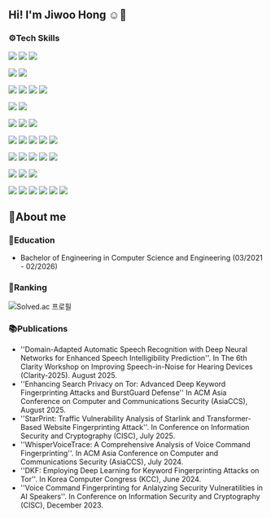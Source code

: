 ## Hi! I'm Jiwoo Hong ☺️👋

### ⚙️Tech Skills
<img src="https://img.shields.io/badge/python-%233776AB.svg?&style=for-the-badge&logo=python&logoColor=white" /> </a>
<img src="https://img.shields.io/badge/pytorch-%23EE4C2C.svg?&style=for-the-badge&logo=pytorch&logoColor=white" /></a>
<img src="https://img.shields.io/badge/scikit--learn-%23F7931E.svg?&style=for-the-badge&logo=scikit-learn&logoColor=black" />

<img src="https://img.shields.io/badge/unity-%23000000.svg?&style=for-the-badge&logo=unity&logoColor=white" /> </a>
<img src="https://img.shields.io/badge/c%23-%23239120.svg?style=for-the-badge&logo=c-sharp&logoColor=white"/>

<img src="https://img.shields.io/badge/python-%233776AB.svg?&style=for-the-badge&logo=python&logoColor=white" /> </a>
<img src="https://img.shields.io/badge/pytorch-%23EE4C2C.svg?&style=for-the-badge&logo=pytorch&logoColor=white" /></a>
<img src="https://img.shields.io/badge/tensorflow-%23FF6F00.svg?&style=for-the-badge&logo=tensorflow&logoColor=white" /></a>
<img src="https://img.shields.io/badge/scikit--learn-%23F7931E.svg?&style=for-the-badge&logo=scikit-learn&logoColor=black" />

<img src="https://img.shields.io/badge/python-%233776AB.svg?&style=for-the-badge&logo=python&logoColor=white" /> </a>
<img src="https://img.shields.io/badge/amazonaws-232F3E?style=for-the-badge&logo=amazonaws&logoColor=white">


<img src="https://img.shields.io/badge/python-%233776AB.svg?&style=for-the-badge&logo=python&logoColor=white" /> </a>
<img src="https://img.shields.io/badge/pytorch-%23EE4C2C.svg?&style=for-the-badge&logo=pytorch&logoColor=white" /></a>
<img src="https://img.shields.io/badge/ros-%2322314E.svg?&style=for-the-badge&logo=ros&logoColor=white" />

<img src="https://img.shields.io/badge/python-%233776AB.svg?&style=for-the-badge&logo=python&logoColor=white" /> </a>
<img src="https://img.shields.io/badge/pytorch-%23EE4C2C.svg?&style=for-the-badge&logo=pytorch&logoColor=white" /></a>
<img src="https://img.shields.io/badge/linux-FCC624?style=for-the-badge&logo=linux&logoColor=black"></a>
<img src="https://img.shields.io/badge/Anaconda-44A833.svg?&style=for-the-badge&logo=Anaconda&logoColor=white" /> </a>
<img src="https://img.shields.io/badge/Docker-2496ED?style=for-the-badge&logo=Docker&logoColor=white"/> 



<img src="https://img.shields.io/badge/python-%233776AB.svg?&style=for-the-badge&logo=python&logoColor=white" /> </a>
<img src="https://img.shields.io/badge/C-A8B9CC.svg?&style=for-the-badge&logo=c%2B%2B&logoColor=white" /></a>
<img src="https://img.shields.io/badge/c++-00599C?style=for-the-badge&logo=c%2B%2B&logoColor=white"></a>
<img src="https://img.shields.io/badge/c%23-%23239120.svg?style=for-the-badge&logo=c-sharp&logoColor=white"/></a>
<img src="https://img.shields.io/badge/java-%23007396.svg?&style=for-the-badge&logo=java&logoColor=white" />

<img src="https://img.shields.io/badge/pytorch-%23EE4C2C.svg?&style=for-the-badge&logo=pytorch&logoColor=white" /></a>
<img src="https://img.shields.io/badge/tensorflow-%23FF6F00.svg?&style=for-the-badge&logo=tensorflow&logoColor=white" /></a>
<img src="https://img.shields.io/badge/scikit--learn-%23F7931E.svg?&style=for-the-badge&logo=scikit-learn&logoColor=black" />


<img src="https://img.shields.io/badge/ros-%2322314E.svg?&style=for-the-badge&logo=ros&logoColor=white" /></a>
<img src="https://img.shields.io/badge/unity-%23000000.svg?&style=for-the-badge&logo=unity&logoColor=white" /> </a>
<img src="https://img.shields.io/badge/amazonaws-232F3E?style=for-the-badge&logo=amazonaws&logoColor=white"> </a>
<img src="https://img.shields.io/badge/mysql-4479A1?style=for-the-badge&logo=mysql&logoColor=white"> </a>
<img src="https://img.shields.io/badge/Anaconda-44A833.svg?&style=for-the-badge&logo=Anaconda&logoColor=white" /> </a>
<img src="https://img.shields.io/badge/Docker-2496ED?style=for-the-badge&logo=Docker&logoColor=white"/> 


<!--
**hjiwoo27/hjiwoo27** is a ✨ _special_ ✨ repository because its `README.md` (this file) appears on your GitHub profile.

Here are some ideas to get you started:

- 🔭 I’m currently working on ...
- 🌱 I’m currently learning ...
- 👯 I’m looking to collaborate on ...
- 🤔 I’m looking for help with ...
- 💬 Ask me about ...
- 📫 How to reach me: ...
- 😄 Pronouns: ...
- ⚡ Fun fact: ...
-->


## 💬About me 

### 🏫Education
- Bachelor of Engineering in Computer Science and Engineering (03/2021 - 02/2026)

### 🏅Ranking
![Solved.ac 프로필](http://mazassumnida.wtf/api/v2/generate_badge?boj=hjiwoo0914)


### 📚Publications
- ''Domain-Adapted Automatic Speech Recognition with Deep Neural Networks for Enhanced Speech Intelligibility Prediction''. In The 6th Clarity Workshop on Improving Speech-in-Noise for Hearing Devices (Clarity-2025). August 2025.
- ''Enhancing Search Privacy on Tor: Advanced Deep Keyword Fingerprinting Attacks and BurstGuard Defense'' In ACM Asia Conference on Computer and Communications Security (AsiaCCS), August 2025.
- ''StarPrint: Traffic Vulnerability Analysis of Starlink and Transformer-Based Website Fingerprinting Attack''. In Conference on Information Security and Cryptography (CISC), July 2025.
- ''WhisperVoiceTrace: A Comprehensive Analysis of Voice Command Fingerprinting''. In ACM Asia Conference on Computer and Communications Security (AsiaCCS), July 2024.
- ''DKF: Employing Deep Learning for Keyword Fingerprinting Attacks on Tor''. In Korea Computer Congress (KCC), June 2024.
- ''Voice Command Fingerprinting for Anlalyzing Security Vulneratilities in AI Speakers''. In Conference on Information Security and Cryptography (CISC), December 2023.

